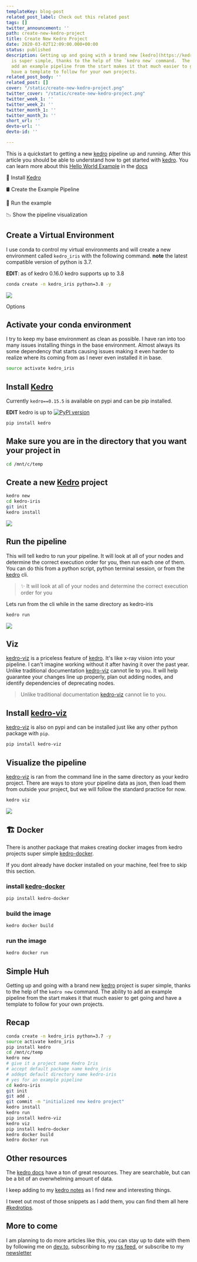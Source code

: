 ```yaml
---
templateKey: blog-post
related_post_label: Check out this related post
tags: []
twitter_announcement: ''
path: create-new-kedro-project
title: Create New Kedro Project
date: 2020-03-02T12:09:00.000+00:00
status: published
description: Getting up and going with a brand new [kedro](https://kedro.readthedocs.io) project
  is super simple, thanks to the help of the `kedro new` command.  The ability to
  add an example pipeline from the start makes it that much easier to get going and
  have a template to follow for your own projects.
related_post_body: ''
related_post: []
cover: "/static/create-new-kedro-project.png"
twitter_cover: "/static/create-new-kedro-project.png"
twitter_week_1: ''
twitter_week_2: ''
twitter_month_1: ''
twitter_month_3: ''
short_url: ''
devto-url: ''
devto-id: ''

---
```

This is a quickstart to getting a new [kedro](https://kedro.readthedocs.io) pipeline up and running.  After this article you should be able to understand how to get started with [kedro](https://kedro.readthedocs.io).  You can learn more about this [Hello World Example](https://kedro.readthedocs.io/en/stable/02_getting_started/04_hello_world.html) in the [docs](https://kedro.readthedocs.io/en/stable/02_getting_started/04_hello_world.html)

🧹 Install [Kedro](https://kedro.readthedocs.io)

🛢 Create the Example Pipeline

💨 Run the example

📉 Show the pipeline visualization

## Create a Virtual Environment

I use conda to control my virtual environments and will create a new environment called `kedro_iris` with the following command.  **note** the latest compatible version of python is 3.7.

**EDIT**: as of kedro 0.16.0 kedro supports up to 3.8

``` bash
conda create -n kedro_iris python=3.8 -y
```

![](https://waylonwalker.com/conda-create-kedro-iris.gif)

Options

## Activate your conda environment

I try to keep my base environment as clean as possible.  I have ran into too many issues installing things in the base environment.  Almost always its some dependency that starts causing issues making it even harder to realize where its coming from as I never even installed it in base.

``` bash
source activate kedro_iris
```

## Install [Kedro](kedro.readthedocs.io)

Currently `kedro==0.15.5` is available on pypi and can be pip installed.

**EDIT** kedro is up to [![PyPI version](https://badge.fury.io/py/kedro.svg)](https://pypi.org/project/kedro/)

``` bash
pip install kedro
```

## Make sure you are in the directory that you want your project in

``` bash
cd /mnt/c/temp
```

## Create a new [Kedro](kedro.readthedocs.io) project

``` bash
kedro new
cd kedro-iris
git init
kedro install
```

![](https://waylonwalker.com/kedro-new-iris.gif)

## Run the pipeline

This will tell kedro to run your pipeline.  It will look at all of your nodes and determine the correct execution order for you, then run each one of them.  You can do this from a python script, python terminal session, or from the [kedro](kedro.readthedocs.io) cli.

> ✨ It will look at all of your nodes and determine the correct execution order for you

Lets run from the cli while in the same directory as kedro-iris

``` bash
kedro run
```

![](https://waylonwalker.com/kedro-new-iris.gif)

## Viz

[kedro-viz](https://github.com/quantumblacklabs/kedro-viz) is a priceless feature of [kedro](kedro.readthedocs.io).  It's like x-ray vision into your pipeline.  I can't imagine working without it after having it over the past year.  Unlike traditional documentation [kedro-viz](https://github.com/quantumblacklabs/kedro-viz) cannot lie to you.  It will help guarantee your changes line up properly, plan out adding nodes, and identify dependencies of deprecating nodes.

> Unlike traditional documentation [kedro-viz](https://github.com/quantumblacklabs/kedro-viz) cannot lie to you.

## Install [kedro-viz](https://github.com/quantumblacklabs/kedro-viz)

[kedro-viz](https://github.com/quantumblacklabs/kedro-viz) is also on pypi and can be installed just like any other python package with `pip`.

```bash
pip install kedro-viz
```

## Visualize the pipeline

[kedro-viz](https://github.com/quantumblacklabs/kedro-viz) is ran from the command line in the same directory as your kedro project.  There are ways to store your pipeline data as json, then load them from outside your project, but we will follow the standard practice for now.

``` bash
kedro viz
```

![](https://waylonwalker.com/kedro-viz-iris.gif)

## 🏗 Docker

There is another package that makes creating docker images from kedro projects super simple [kedro-docker](https://github.com/quantumblacklabs/kedro-docker).

If you dont already have docker installed on your machine, feel free to skip this section.

### install [kedro-docker](https://github.com/quantumblacklabs/kedro-docker)

``` bash
pip install kedro-docker
```

### build the image

``` bash
kedro docker build
```

### run the image

``` bash
kedro docker run
```

## Simple Huh

Getting up and going with a brand new [kedro](https://kedro.readthedocs.io) project is super simple, thanks to the help of the `kedro new` command.  The ability to add an example pipeline from the start makes it that much easier to get going and have a template to follow for your own projects.

## Recap

``` bash
conda create -n kedro_iris python=3.7 -y
source activate kedro_iris
pip install kedro
cd /mnt/c/temp
kedro new
# give it a project name Kedro Iris
# accept default package name kedro_iris
# addept default directory name kedro-iris
# yes for an example pipeline
cd kedro-iris
git init
git add .
git commit -m "initialized new kedro project"
kedro install
kedro run
pip install kedro-viz
kedro viz
pip install kedro-docker
kedro docker build
kedro docker run
```

## Other resources

The [kedro docs](https://kedro.readthedocs.io/) have a ton of great resources.  They are searchable, but can be a bit of an overwhelming amount of data.

I keep adding to my [kedro notes](https://waylonwalker.com/n/kedro/) as I find new and interesting things.

I tweet out most of those snippets as I add them, you can find them all here [#kedrotips](https://twitter.com/search?q=%23kedrotips).

## More to come

I am planning to do more articles like this, you can stay up to date with them by following me on [dev.to](https://dev.to/waylonwalker), subscribing to my [rss feed](https://waylonwalker.com/blog/rss.xml), or subscribe to my [newsletter](https://waylonwalker.com/newsletter)

